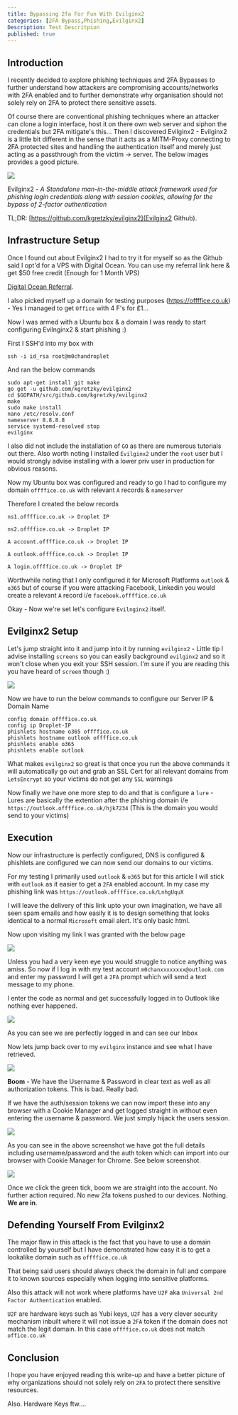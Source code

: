 ```yaml
---
title: Bypassing 2fa For Fun With Evilginx2
categories: [2FA Bypass,Phishing,Evilginx2]
Description: Test Descritpion
published: true
---
```


## [](#header-2)Introduction

I recently decided to explore phishing techniques and 2FA Bypasses to further understand how attackers are compromising accounts/networks with 2FA enabled and to further demonstrate why organisation should not solely rely on 2FA to protect there sensitive assets. 

Of course there are conventional phishing techniques where an attacker can clone a login interface, host it on there own web server and siphon the credentials but 2FA mitigate's this... Then I discovered Evilginx2 - Evilginx2 is a little bit different in the sense that it acts as a MITM-Proxy connecting to 2FA protected sites and handling the authentication itself and merely just acting as a passthrough from the victim -> server. The below images provides a good picture.

![](https://breakdev.org/content/images/2018/07/evilginx2_diagram.png)



Evilginx2 - _A Standalone man-in-the-middle attack framework used for phishing login credentials along with session cookies, allowing for the bypass of 2-factor authentication_

TL;DR: [https://github.com/kgretzky/evilginx2](Evilginx2 Github).



## [](#header-2)Infrastructure Setup

Once I found out about Evilginx2 I had to try it for myself so as the Github said I opt'd for a VPS with Digital Ocean. You can use my referral link here & get $50 free credit (Enough for 1 Month VPS) 

[Digital Ocean Referral](https://m.do.co/c/aa9fa82f580a).



I also picked myself up a domain for testing purposes (https://offffice.co.uk) - Yes I managed to get `Office` with 4 F's for £1... 



Now I was armed with a Ubuntu box & a domain I was ready to start configuring Evilnginx2 & start phishing :) 



First I SSH'd into my box with 

```
ssh -i id_rsa root@m0chandroplet
```

And ran the below commands

```
sudo apt-get install git make
go get -u github.com/kgretzky/evilginx2
cd $GOPATH/src/github.com/kgretzky/evilginx2
make
sudo make install
nano /etc/resolv.conf
nameserver 8.8.8.8
service systemd-resolved stop
evilginx
```



I also did not include the installation of `GO` as there are numerous tutorials out there. Also worth noting I installed `Evilginx2` under the `root` user but I would strongly advise installing with a lower priv user in production for obvious reasons.



Now my Ubuntu box was configured and ready to go I had to configure my domain `offffice.co.uk` with relevant `A` records & `nameserver`

Therefore I created the below records

`ns1.offffice.co.uk -> Droplet IP`

`ns2.offffice.co.uk -> Droplet IP`

`A account.offffice.co.uk -> Droplet IP`

`A outlook.offffice.co.uk -> Droplet IP`

`A login.offffice.co.uk -> Droplet IP`

Worthwhile noting that I only configured it for Microsoft Platforms `outlook` & `o365` but of course if you were attacking Facebook, Linkedin you would create a relevant `A` record i/e `facebook.offffice.co.uk` 

Okay - Now we're set let's configure `Evilnginx2` itself.



## [](#header-2)Evilginx2 Setup

Let's jump straight into it and jump into it by running `evilginx2` - Little tip I advise installing `screens` so you can easily background `evilginx2` and so it won't close when you exit your SSH session. I'm sure if you are reading this you have heard of `screen` though :)



![](https://i.imgur.com/WtRxfT5.png)



Now we have to run the below commands to configure our Server IP & Domain Name

```
config domain offffice.co.uk
config ip Droplet-IP
phishlets hostname o365 offffice.co.uk
phishlets hostname outlook offffice.co.uk
phishlets enable o365
phishlets enable outlook
```



What makes `evilginx2` so great is that once you run the above commands it will automatically go out and grab an SSL Cert for all relevant domains from `LetsEncrypt` so your victims do not get any `SSL` warnings



Now finally we have one more step to do and that is configure a `lure` - Lures are basically the extention after the phishing domain i/e `https://outlook.offffice.co.uk/hjk7234` (This is the domain you would send to your victims)

 

## [](#header-2)Execution

Now our infrastructure is perfectly configured, DNS is configured & phishlets are configured we can now send our domains to our victims. 

For my testing I primarily used `outlook` & `o365` but for this article I will stick with `outlook` as it easier to get a `2FA` enabled account. In my case my phishing link was `https://outlook.offffice.co.uk/LnhgUquX`



I will leave the delivery of this link upto your own imagination, we have all seen spam emails and how easily it is to design something that looks identical to a normal `Microsoft` email alert. It's only basic html. 



Now upon visiting my link I was granted with the below page



![](https://i.imgur.com/LOv53fN.jpg)



Unless you had a very keen eye you would struggle to notice anything was amiss. So now if I log in with my test account `m0chanxxxxxxxx@outlook.com` and enter my password I will get a `2FA` prompt which will send a text message to my phone. 

I enter the code as normal and get successfully logged in to Outlook like nothing ever happened. 

![](https://i.imgur.com/96vtqu7.png)



As you can see we are perfectly logged in and can see our Inbox



Now lets jump back over to my `evilginx` instance and see what I have retrieved. 

![](https://i.imgur.com/CnSb5QS.png)

**Boom** - We have the Username & Password in clear text as well as all authorization tokens. This is bad. Really bad. 

If we have the auth/session tokens we can now import these into any browser with a Cookie Manager and get logged straight in without even entering the username & password. We just simply hijack the users session.





![](https://i.imgur.com/UVFehzh.png)



As you can see in the above screenshot we have got the full details including username/password and the auth token which can import into our browser with Cookie Manager for Chrome. See below screenshot.

![](https://i.imgur.com/8LoGTjg.png)



Once we click the green tick, boom we are straight into the account. No further action required. No new 2fa tokens pushed to our devices. Nothing. **We are in**.



## [](#header-2)Defending Yourself From Evilginx2

The major flaw in this attack is the fact that you have to use a domain controlled by yourself but I have demonstrated how easy it is to get a lookalike domain such as `offffice.co.uk` 

That being said users should always check the domain in full and compare it to known sources especially when logging into sensitive platforms.

Also this attack will not work where platforms have `U2F` aka `Universal 2nd Factor Authentication` enabled. 

`U2F` are hardware keys such as Yubi keys, `U2F` has a very clever security mechanism inbuilt where it will not issue a `2FA` token if the domain does not match the legit domain. In this case `offffice.co.uk` does not match `office.co.uk`



## [](#header-2)Conclusion



I hope you have enjoyed reading this write-up and have a better picture of why organizations should not solely rely on `2FA` to protect there sensitive resources. 

Also. Hardware Keys ftw.... 

